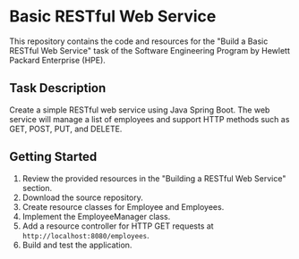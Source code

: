 # Basic RESTful Web Service

This repository contains the code and resources for the "Build a Basic RESTful Web Service" task of the Software Engineering Program by Hewlett Packard Enterprise (HPE).

## Task Description
Create a simple RESTful web service using Java Spring Boot. The web service will manage a list of employees and support HTTP methods such as GET, POST, PUT, and DELETE.

## Getting Started
1. Review the provided resources in the "Building a RESTful Web Service" section.
2. Download the source repository.
3. Create resource classes for Employee and Employees.
4. Implement the EmployeeManager class.
5. Add a resource controller for HTTP GET requests at `http://localhost:8080/employees`.
6. Build and test the application.

